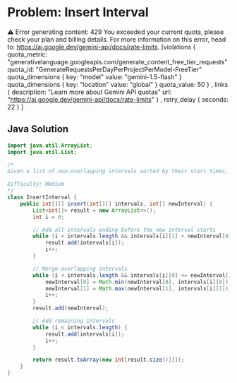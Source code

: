 # Problem: Insert Interval

⚠️ Error generating content: 429 You exceeded your current quota, please check your plan and billing details. For more information on this error, head to: https://ai.google.dev/gemini-api/docs/rate-limits. [violations {
  quota_metric: "generativelanguage.googleapis.com/generate_content_free_tier_requests"
  quota_id: "GenerateRequestsPerDayPerProjectPerModel-FreeTier"
  quota_dimensions {
    key: "model"
    value: "gemini-1.5-flash"
  }
  quota_dimensions {
    key: "location"
    value: "global"
  }
  quota_value: 50
}
, links {
  description: "Learn more about Gemini API quotas"
  url: "https://ai.google.dev/gemini-api/docs/rate-limits"
}
, retry_delay {
  seconds: 22
}
]

## Java Solution
```java
import java.util.ArrayList;
import java.util.List;

/*
Given a list of non-overlapping intervals sorted by their start times, insert a given interval into the list such that the resulting list remains sorted and contains no overlapping intervals.

Difficulty: Medium
*/
class InsertInterval {
    public int[][] insert(int[][] intervals, int[] newInterval) {
        List<int[]> result = new ArrayList<>();
        int i = 0;

        // Add all intervals ending before the new interval starts
        while (i < intervals.length && intervals[i][1] < newInterval[0]) {
            result.add(intervals[i]);
            i++;
        }

        // Merge overlapping intervals
        while (i < intervals.length && intervals[i][0] <= newInterval[1]) {
            newInterval[0] = Math.min(newInterval[0], intervals[i][0]);
            newInterval[1] = Math.max(newInterval[1], intervals[i][1]);
            i++;
        }
        result.add(newInterval);

        // Add remaining intervals
        while (i < intervals.length) {
            result.add(intervals[i]);
            i++;
        }

        return result.toArray(new int[result.size()][]);
    }
}
```